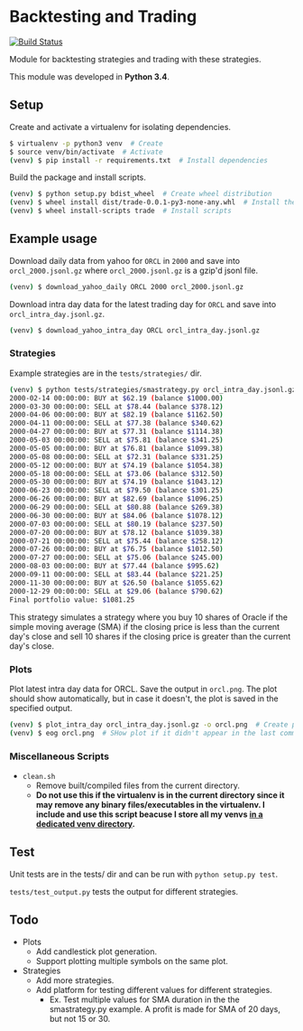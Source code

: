 # Backtesting and Trading

[![Build Status](https://travis-ci.org/PiJoules/trade.svg?branch=master)](https://travis-ci.org/PiJoules/trade)


Module for backtesting strategies and trading with these strategies.

This module was developed in **Python 3.4**.


## Setup
Create and activate a virtualenv for isolating dependencies.
```sh
$ virtualenv -p python3 venv  # Create
$ source venv/bin/activate  # Activate
(venv) $ pip install -r requirements.txt  # Install dependencies
```

Build the package and install scripts.
```sh
(venv) $ python setup.py bdist_wheel  # Create wheel distribution
(venv) $ wheel install dist/trade-0.0.1-py3-none-any.whl  # Install the wheel
(venv) $ wheel install-scripts trade  # Install scripts
```


## Example usage
Download daily data from yahoo for `ORCL` in `2000` and save into `orcl_2000.jsonl.gz`
where `orcl_2000.jsonl.gz` is a gzip'd jsonl file.
```sh
(venv) $ download_yahoo_daily ORCL 2000 orcl_2000.jsonl.gz
```

Download intra day data for the latest trading day for `ORCL` and save into `orcl_intra_day.jsonl.gz`.
```sh
(venv) $ download_yahoo_intra_day ORCL orcl_intra_day.jsonl.gz
```

### Strategies
Example strategies are in the `tests/strategies/` dir.
```sh
(venv) $ python tests/strategies/smastrategy.py orcl_intra_day.jsonl.gz
2000-02-14 00:00:00: BUY at $62.19 (balance $1000.00)
2000-03-30 00:00:00: SELL at $78.44 (balance $378.12)
2000-04-06 00:00:00: BUY at $82.19 (balance $1162.50)
2000-04-11 00:00:00: SELL at $77.38 (balance $340.62)
2000-04-27 00:00:00: BUY at $77.31 (balance $1114.38)
2000-05-03 00:00:00: SELL at $75.81 (balance $341.25)
2000-05-05 00:00:00: BUY at $76.81 (balance $1099.38)
2000-05-08 00:00:00: SELL at $72.31 (balance $331.25)
2000-05-12 00:00:00: BUY at $74.19 (balance $1054.38)
2000-05-18 00:00:00: SELL at $73.06 (balance $312.50)
2000-05-30 00:00:00: BUY at $74.19 (balance $1043.12)
2000-06-23 00:00:00: SELL at $79.50 (balance $301.25)
2000-06-26 00:00:00: BUY at $82.69 (balance $1096.25)
2000-06-29 00:00:00: SELL at $80.88 (balance $269.38)
2000-06-30 00:00:00: BUY at $84.06 (balance $1078.12)
2000-07-03 00:00:00: SELL at $80.19 (balance $237.50)
2000-07-20 00:00:00: BUY at $78.12 (balance $1039.38)
2000-07-21 00:00:00: SELL at $75.44 (balance $258.12)
2000-07-26 00:00:00: BUY at $76.75 (balance $1012.50)
2000-07-27 00:00:00: SELL at $75.06 (balance $245.00)
2000-08-03 00:00:00: BUY at $77.44 (balance $995.62)
2000-09-11 00:00:00: SELL at $83.44 (balance $221.25)
2000-11-30 00:00:00: BUY at $26.50 (balance $1055.62)
2000-12-29 00:00:00: SELL at $29.06 (balance $790.62)
Final portfolio value: $1081.25
```

This strategy simulates a strategy where you buy 10 shares of Oracle if the simple moving
average (SMA) if the closing price is less than the current day's close and sell 10 shares
if the closing price is greater than the current day's close.


### Plots
Plot latest intra day data for ORCL. Save the output in `orcl.png`.
The plot should show automatically, but in case it doesn't, the plot is saved
in the specified output.
```sh
(venv) $ plot_intra_day orcl_intra_day.jsonl.gz -o orcl.png  # Create plot
(venv) $ eog orcl.png  # SHow plot if it didn't appear in the last command
```

### Miscellaneous Scripts
- `clean.sh`
  - Remove built/compiled files from the current directory.
  - **Do not use this if the virtualenv is in the current directory since it may remove any binary
    files/executables in the virtualenv. I include and use this script beacuse I store all my venvs
    [in a dedicated venv directory](https://github.com/PiJoules/python-dev-scripts).**


## Test
Unit tests are in the tests/ dir and can be run with `python setup.py test`.

`tests/test_output.py` tests the output for different strategies.


## Todo
- Plots
  - Add candlestick plot generation.
  - Support plotting multiple symbols on the same plot.
- Strategies
  - Add more strategies.
  - Add platform for testing different values for different strategies.
    - Ex. Test multiple values for SMA duration in the the smastrategy.py example.
      A profit is made for SMA of 20 days, but not 15 or 30.

